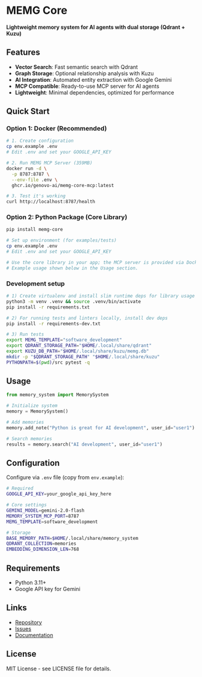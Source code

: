 # MEMG Core

**Lightweight memory system for AI agents with dual storage (Qdrant + Kuzu)**

## Features

- **Vector Search**: Fast semantic search with Qdrant
- **Graph Storage**: Optional relationship analysis with Kuzu
- **AI Integration**: Automated entity extraction with Google Gemini
- **MCP Compatible**: Ready-to-use MCP server for AI agents
- **Lightweight**: Minimal dependencies, optimized for performance

## Quick Start

### Option 1: Docker (Recommended)
```bash
# 1. Create configuration
cp env.example .env
# Edit .env and set your GOOGLE_API_KEY

# 2. Run MEMG MCP Server (359MB)
docker run -d \
  -p 8787:8787 \
  --env-file .env \
  ghcr.io/genovo-ai/memg-core-mcp:latest

# 3. Test it's working
curl http://localhost:8787/health
```

### Option 2: Python Package (Core Library)
```bash
pip install memg-core

# Set up environment (for examples/tests)
cp env.example .env
# Edit .env and set your GOOGLE_API_KEY

# Use the core library in your app; the MCP server is provided via Docker image
# Example usage shown below in the Usage section.
```

### Development setup
```bash
# 1) Create virtualenv and install slim runtime deps for library usage
python3 -m venv .venv && source .venv/bin/activate
pip install -r requirements.txt

# 2) For running tests and linters locally, install dev deps
pip install -r requirements-dev.txt

# 3) Run tests
export MEMG_TEMPLATE="software_development"
export QDRANT_STORAGE_PATH="$HOME/.local/share/qdrant"
export KUZU_DB_PATH="$HOME/.local/share/kuzu/memg.db"
mkdir -p "$QDRANT_STORAGE_PATH" "$HOME/.local/share/kuzu"
PYTHONPATH=$(pwd)/src pytest -q
```

## Usage

```python
from memory_system import MemorySystem

# Initialize system
memory = MemorySystem()

# Add memories
memory.add_note("Python is great for AI development", user_id="user1")

# Search memories
results = memory.search("AI development", user_id="user1")
```

## Configuration

Configure via `.env` file (copy from `env.example`):

```bash
# Required
GOOGLE_API_KEY=your_google_api_key_here

# Core settings
GEMINI_MODEL=gemini-2.0-flash
MEMORY_SYSTEM_MCP_PORT=8787
MEMG_TEMPLATE=software_development

# Storage
BASE_MEMORY_PATH=$HOME/.local/share/memory_system
QDRANT_COLLECTION=memories
EMBEDDING_DIMENSION_LEN=768
```

## Requirements

- Python 3.11+
- Google API key for Gemini

## Links

- [Repository](https://github.com/genovo-ai/memg-core)
- [Issues](https://github.com/genovo-ai/memg-core/issues)
- [Documentation](https://github.com/genovo-ai/memg-core#readme)

## License

MIT License - see LICENSE file for details.
